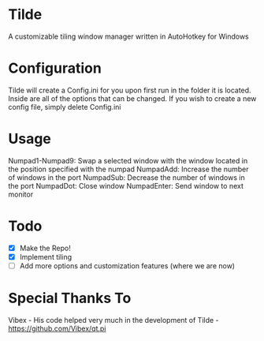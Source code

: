 Tilde
=====
A customizable tiling window manager written in AutoHotkey for Windows

Configuration
=====
Tilde will create a Config.ini for you upon first run in the folder it is located. Inside are all of the options that can be changed. If you wish to create a new config file, simply delete Config.ini

Usage
=====
Numpad1-Numpad9: Swap a selected window with the window located in the position specified with the numpad
NumpadAdd: Increase the number of windows in the port
NumpadSub: Decrease the number of windows in the port
NumpadDot: Close window
NumpadEnter: Send window to next monitor

Todo
=====
- [x] Make the Repo!
- [x] Implement tiling
- [ ] Add more options and customization features (where we are now)

Special Thanks To
=====
Vibex - His code helped very much in the development of Tilde - https://github.com/Vibex/qt.pi
